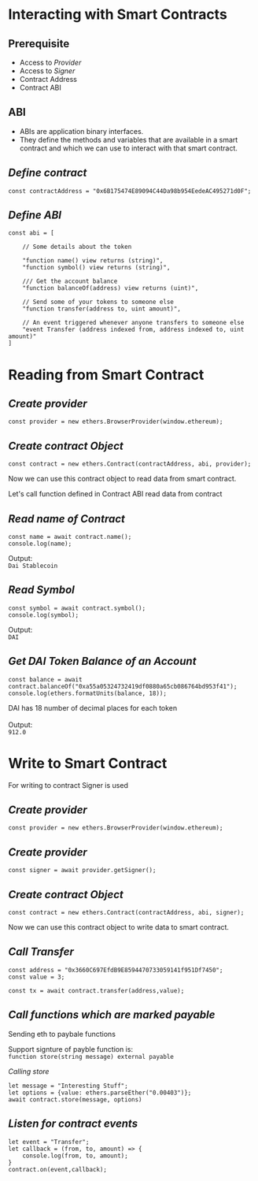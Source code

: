 # Interacting with Smart Contracts

## Prerequisite

- Access to _Provider_
- Access to _Signer_
- Contract Address
- Contract ABI

## ABI

- ABIs are application binary interfaces.
- They define the methods and variables that are available in a smart contract and which we can use to interact with that smart contract.

## _Define contract_

```
const contractAddress = "0x6B175474E89094C44Da98b954EedeAC495271d0F";
```

## _Define ABI_

```
const abi = [

    // Some details about the token

    "function name() view returns (string)",
    "function symbol() view returns (string)",

    /// Get the account balance
    "function balanceOf(address) view returns (uint)",

    // Send some of your tokens to someone else
    "function transfer(address to, uint amount)",

    // An event triggered whenever anyone transfers to someone else
    "event Transfer (address indexed from, address indexed to, uint amount)"
]
```

# Reading from Smart Contract

## _Create provider_

```
const provider = new ethers.BrowserProvider(window.ethereum);
```

## _Create contract Object_

```
const contract = new ethers.Contract(contractAddress, abi, provider);
```

Now we can use this contract object to read data from smart contract.

Let's call function defined in Contract ABI read data from contract

## _Read name of Contract_

```
const name = await contract.name();
console.log(name);
```

Output: </br> `Dai Stablecoin`

## _Read Symbol_

```
const symbol = await contract.symbol();
console.log(symbol);
```

Output: </br> `DAI`

## _Get DAI Token Balance of an Account_

```
const balance = await contract.balanceOf("0xa55a05324732419df0880a65cb086764bd953f41");
console.log(ethers.formatUnits(balance, 18));
```

DAI has 18 number of decimal places for each token<br><br>
Output: </br>
`912.0`

# Write to Smart Contract

For writing to contract Signer is used

## _Create provider_

```
const provider = new ethers.BrowserProvider(window.ethereum);
```

## _Create provider_

```
const signer = await provider.getSigner();
```

## _Create contract Object_

```
const contract = new ethers.Contract(contractAddress, abi, signer);
```

Now we can use this contract object to write data to smart contract.

## _Call Transfer_

```
const address = "0x3660C697EfdB9E8594470733059141f951Df7450";
const value = 3;

const tx = await contract.transfer(address,value);
```

## _Call functions which are marked payable_

Sending eth to paybale functions

Support signture of payble function is:
</br>
`function store(string message) external payable`

_Calling store_

```
let message = "Interesting Stuff";
let options = {value: ethers.parseEther("0.00403")};
await contract.store(message, options)

```

## _Listen for contract events_

```
let event = "Transfer";
let callback = (from, to, amount) => {
    console.log(from, to, amount);
}
contract.on(event,callback);
```
